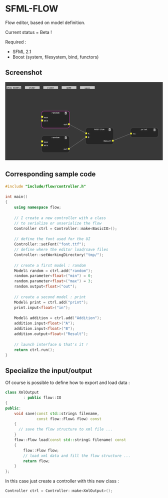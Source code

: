 SFML-FLOW
=========

Flow editor, based on model definition.

Current status = Beta !

Required :
 - SFML 2.1
 - Boost (system, filesystem, bind, functors)

## Screenshot

![](images/screenshot.png?raw=true)

## Corresponding sample code

```c++
#include "include/flow/controller.h"

int main()
{
    using namespace flow;

    // I create a new controller with a class
    // to serialize or unserialize the flow
    Controller ctrl = Controller::make<BasicIO>();

    // define the font used for the UI
    Controller::setFont("font.ttf");
    // define where the editor load/save files
    Controller::setWorkingDirectory("tmp/");

    // create a first model : random
    Model& random = ctrl.add("random");
    random.parameter<float>("min") = 0;
    random.parameter<float>("max") = 3;
    random.output<float>("out");

    // create a second model : print
    Model& print = ctrl.add("print");
    print.input<float>("in");

    Model& addition = ctrl.add("Addition");
    addition.input<float>("A");
    addition.input<float>("B");
    addition.output<float>("Result");

    // launch interface & that's it !
    return ctrl.run();
}
```

## Specialize the input/output

Of course is possible to define how to export and load data :

```c++
class XmlOutput
        : public flow::IO
{
public:
    void save(const std::string& filename,
              const flow::Flow& flow) const
    {
      // save the flow structure to xml file ...
    }
    flow::Flow load(const std::string& filename) const
    {
        flow::Flow flow;
        // load xml data and fill the flow structure ...
        return flow;
    }
};
```

In this case just create a controller with this new class :

```c++
Controller ctrl = Controller::make<XmlOutput>();
```

